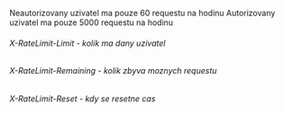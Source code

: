 Neautorizovany uzivatel ma pouze 60 requestu na hodinu
Autorizovany uzivatel ma pouze 5000 requestu na hodinu
###### X-RateLimit-Limit - kolik ma dany uzivatel
###### X-RateLimit-Remaining - kolik zbyva moznych requestu
###### X-RateLimit-Reset - kdy se resetne cas